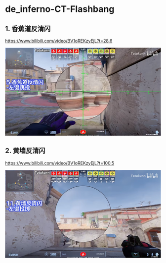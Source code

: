 # de_inferno-CT-Flashbang

## 1. 香蕉道反清闪
https://www.bilibili.com/video/BV1oREKzyEjL?t=28.6

![alt text](<../../assets/de_inferno-CT-Flashbang/image.png>)

## 2. 黄墙反清闪
https://www.bilibili.com/video/BV1oREKzyEjL?t=100.5

![alt text](<../../assets/de_inferno-CT-Flashbang/image-1.png>)